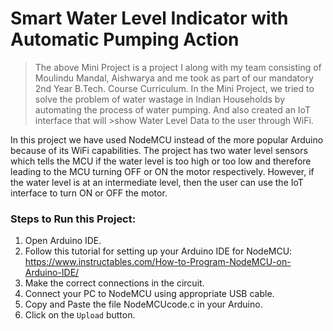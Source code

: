 # Smart Water Level Indicator with Automatic Pumping Action
>The above Mini Project is a project I along with my team consisting of Moulindu Mandal, Aishwarya and me took as part of our mandatory 2nd Year B.Tech. Course Curriculum.
>In the Mini Project, we tried to solve the problem of water wastage in Indian Households by automating the process of water pumping. And also created an IoT interface that will >show Water Level Data to the user through WiFi.

In this project we have used NodeMCU instead of the more popular Arduino because of its WiFi capabilities. The project has two water level sensors which tells the MCU if the water level is too high or too low and therefore leading to the MCU turning OFF or ON the motor respectively. However, if the water level is at an intermediate level, then the user can use the IoT interface to turn ON or OFF the motor.

### Steps to Run this Project:
1. Open Arduino IDE.
2. Follow this tutorial for setting up your Arduino IDE for NodeMCU:   https://www.instructables.com/How-to-Program-NodeMCU-on-Arduino-IDE/
3. Make the correct connections in the circuit.
4. Connect your PC to NodeMCU using appropriate USB cable.
5. Copy and Paste the file NodeMCUcode.c in your Arduino.
6. Click on the `Upload` button.
